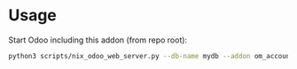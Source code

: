 # Usage

Start Odoo including this addon (from repo root):

```bash
python3 scripts/nix_odoo_web_server.py --db-name mydb --addon om_account_asset
```
